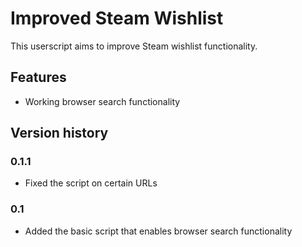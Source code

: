 # Improved Steam Wishlist

This userscript aims to improve Steam wishlist functionality.

## Features

- Working browser search functionality

## Version history

### 0.1.1

- Fixed the script on certain URLs

### 0.1

- Added the basic script that enables browser search functionality